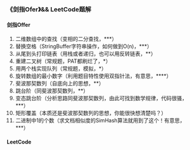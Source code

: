 ### 《剑指Ofer》&& LeetCode题解
#### 剑指Offer
1. 二维数组中的查找（变相的二分查找，***）
2. 替换空格（StringBuffer字符串操作，如何做到O(n)，***）
3. 从尾到头打印链表（用栈或者递归，也可以用反转链表，**）
4. 重建二叉树（常规题，PAT都刷烂了，*）
5. 用两个栈实现队列（常规题，模拟，*）
6. 旋转数组的最小数字（利用题目特性使用双指针法，有意思，\****）
7. 斐波那契数列（自底向上的思想，**）
8. 跳台阶（同斐波那契数列，**）
9. 变态跳台阶（分析思路同斐波那契数列，由此可找到数学规律，代码很骚，***）
10. 矩形覆盖（本质还是斐波那契数列的思想，你能很快想清楚吗？）
11. 二进制中1的个数（求文档相似度的SimHash算法就用到了这个！有意思，***）

#### LeetCode

